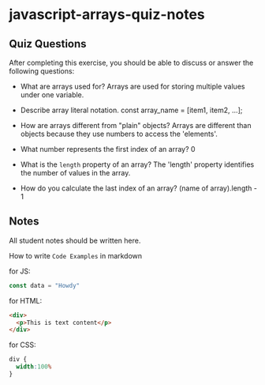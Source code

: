 # javascript-arrays-quiz-notes

## Quiz Questions

After completing this exercise, you should be able to discuss or answer the following questions:

- What are arrays used for?
Arrays are used for storing multiple values under one variable.

- Describe array literal notation.
const array_name = [item1, item2, ...];

- How are arrays different from "plain" objects?
Arrays are different than objects because they use numbers to access the 'elements'.

- What number represents the first index of an array?
0

- What is the `length` property of an array?
The 'length' property identifies the number of values in the array.

- How do you calculate the last index of an array?
(name of array).length - 1


## Notes

All student notes should be written here.


How to write `Code Examples` in markdown

for JS:
```javascript
const data = "Howdy"
```

for HTML:
```html
<div>
  <p>This is text content</p>
</div>
```

for CSS:
```css
div {
  width:100%
}
```
